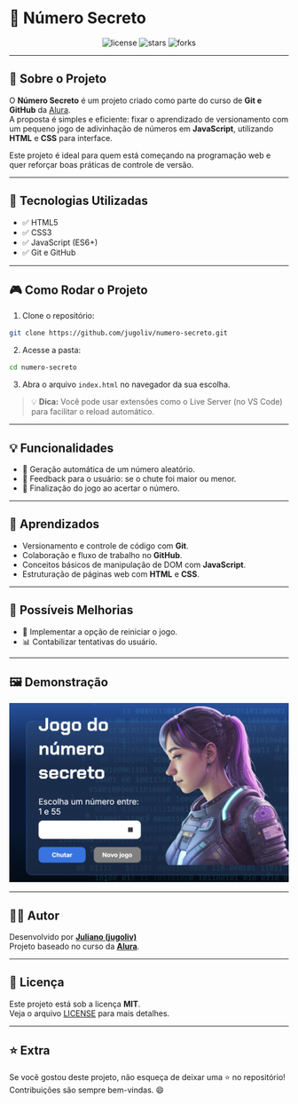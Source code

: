 
# 🎯 Número Secreto

<div align="center">
  
  <img src="https://img.shields.io/badge/license-MIT-green.svg" alt="license"/>
  <img src="https://img.shields.io/github/stars/jugoliv/numero-secreto.svg" alt="stars"/>
  <img src="https://img.shields.io/github/forks/jugoliv/numero-secreto.svg" alt="forks"/>
  
</div>

---

## 📖 Sobre o Projeto

O **Número Secreto** é um projeto criado como parte do curso de **Git e GitHub** da [Alura](https://cursos.alura.com.br/course/git-github-compartilhando-colaborando-projetos).  
A proposta é simples e eficiente: fixar o aprendizado de versionamento com um pequeno jogo de adivinhação de números em **JavaScript**, utilizando **HTML** e **CSS** para interface.

Este projeto é ideal para quem está começando na programação web e quer reforçar boas práticas de controle de versão.

---

## 🚀 Tecnologias Utilizadas

- ✅ HTML5
- ✅ CSS3
- ✅ JavaScript (ES6+)
- ✅ Git e GitHub

---

## 🎮 Como Rodar o Projeto

1. Clone o repositório:

```bash
git clone https://github.com/jugoliv/numero-secreto.git
```

2. Acesse a pasta:

```bash
cd numero-secreto
```

3. Abra o arquivo `index.html` no navegador da sua escolha.

> 💡 **Dica:** Você pode usar extensões como o Live Server (no VS Code) para facilitar o reload automático.

---

## 💡 Funcionalidades

- 🔢 Geração automática de um número aleatório.
- 👀 Feedback para o usuário: se o chute foi maior ou menor.
- 🏁 Finalização do jogo ao acertar o número.

---

## 🎯 Aprendizados

- Versionamento e controle de código com **Git**.
- Colaboração e fluxo de trabalho no **GitHub**.
- Conceitos básicos de manipulação de DOM com **JavaScript**.
- Estruturação de páginas web com **HTML** e **CSS**.

---

## 🚧 Possíveis Melhorias

- 🔄 Implementar a opção de reiniciar o jogo.
- 📊 Contabilizar tentativas do usuário.

---

## 🖼️ Demonstração

![Demonstração do jogo](img/jogo.png)

---

## 🧑‍💻 Autor

Desenvolvido por **[Juliano (jugoliv)](https://github.com/jugoliv)**  
Projeto baseado no curso da **[Alura](https://cursos.alura.com.br/course/git-github-compartilhando-colaborando-projetos)**.

---

## 📄 Licença

Este projeto está sob a licença **MIT**.  
Veja o arquivo [LICENSE](LICENSE) para mais detalhes.

---

## ⭐ Extra

Se você gostou deste projeto, não esqueça de deixar uma ⭐ no repositório!  
Contribuições são sempre bem-vindas. 😄
